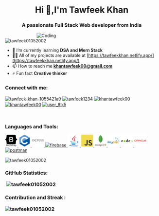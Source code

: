 <h1 align="center">Hi 👋,I'm Tawfeek Khan</h1>
<h3 align="center">A passionate Full Stack Web developer from India</h3>

<img width="400" alt="Coding" align="right" src="https://cdn.dribbble.com/users/2131993/screenshots/4948736/media/421d4ed2f3d23c73d64d20963f61f422.gif">

<p align="left"> <img src="https://komarev.com/ghpvc/?username=tawfeek01052002&label=Profile%20views&color=0e75b6&style=flat" alt="tawfeek01052002" /> </p>

- 🌱 I’m currently learning **DSA and Mern Stack**
- 👨‍💻 All of my projects are available at [https://tawfeekkhan.netlify.app/](https://tawfeekkhan.netlify.app/)
- 📫 How to reach me **khantawfeek00@gmail.com**
- ⚡ Fun fact **Creative thinker**

<h3 align="left">Connect with me:</h3>
<p align="left">
<a href="https://linkedin.com/in/tawfeek-khan-1055421a9" target="blank"><img align="center" src="https://img.icons8.com/bubbles/200/null/linkedin.png" alt="tawfeek-khan-1055421a9" width="40" /></a>
<a href="https://www.codechef.com/users/tawfeek1234" target="blank"><img align="center" src="https://img.icons8.com/bubbles/200/null/codechef.png" alt="tawfeek1234" width="40" /></a>
<a href="https://www.hackerrank.com/khantawfeek00" target="blank"><img align="center" src="https://img.icons8.com/external-tal-revivo-color-tal-revivo/96/null/external-hackerrank-is-a-technology-company-that-focuses-on-competitive-programming-logo-color-tal-revivo.png" alt="khantawfeek00" width="40" /></a>
<a href="https://www.leetcode.com/khantawfeek00" target="blank"><img align="center" src="https://cdn.iconscout.com/icon/free/png-512/leetcode-3521542-2944960.png" alt="khantawfeek00" width="40" /></a>
<a href="https://auth.geeksforgeeks.org/user/user_8lk5" target="blank"><img align="center" src="https://media.geeksforgeeks.org/wp-content/uploads/20200326201748/download312.png" alt="user_8lk5" width="40" /></a>
</p>

<br>
<h3 align="left">Languages and Tools:</h3>
<p align="left"> <a href="https://getbootstrap.com" target="_blank" rel="noreferrer"> <img src="https://raw.githubusercontent.com/devicons/devicon/master/icons/bootstrap/bootstrap-plain-wordmark.svg" alt="bootstrap" width="40" height="40"/> </a> <a href="https://www.cprogramming.com/" target="_blank" rel="noreferrer"> <img src="https://raw.githubusercontent.com/devicons/devicon/master/icons/c/c-original.svg" alt="c" width="40" height="40"/> </a> <a href="https://expressjs.com" target="_blank" rel="noreferrer"> <img src="https://raw.githubusercontent.com/devicons/devicon/master/icons/express/express-original-wordmark.svg" alt="express" width="40" height="40"/> </a> <a href="https://firebase.google.com/" target="_blank" rel="noreferrer"> <img src="https://www.vectorlogo.zone/logos/firebase/firebase-icon.svg" alt="firebase" width="40" height="40"/> </a> <a href="https://www.java.com" target="_blank" rel="noreferrer"> <img src="https://raw.githubusercontent.com/devicons/devicon/master/icons/java/java-original.svg" alt="java" width="40" height="40"/> </a> <a href="https://developer.mozilla.org/en-US/docs/Web/JavaScript" target="_blank" rel="noreferrer"> <img src="https://raw.githubusercontent.com/devicons/devicon/master/icons/javascript/javascript-original.svg" alt="javascript" width="40" height="40"/> </a> <a href="https://www.mongodb.com/" target="_blank" rel="noreferrer"> <img src="https://raw.githubusercontent.com/devicons/devicon/master/icons/mongodb/mongodb-original-wordmark.svg" alt="mongodb" width="40" height="40"/> </a> <a href="https://www.mysql.com/" target="_blank" rel="noreferrer"> <img src="https://raw.githubusercontent.com/devicons/devicon/master/icons/mysql/mysql-original-wordmark.svg" alt="mysql" width="40" height="40"/> </a> <a href="https://nodejs.org" target="_blank" rel="noreferrer"> <img src="https://raw.githubusercontent.com/devicons/devicon/master/icons/nodejs/nodejs-original-wordmark.svg" alt="nodejs" width="40" height="40"/> </a> <a href="https://www.oracle.com/" target="_blank" rel="noreferrer"> <img src="https://raw.githubusercontent.com/devicons/devicon/master/icons/oracle/oracle-original.svg" alt="oracle" width="40" height="40"/> </a> <a href="https://postman.com" target="_blank" rel="noreferrer"> <img src="https://www.vectorlogo.zone/logos/getpostman/getpostman-icon.svg" alt="postman" width="40" height="40"/> </a> </p>

<p><img align="center" src="https://github-readme-stats.vercel.app/api/top-langs?username=tawfeek01052002&show_icons=true&locale=en&layout=compact" alt="tawfeek01052002" /></p>


<h3 align="left">GitHub Statistics:
<br>
<p> <img align="center" src="https://github-readme-stats.vercel.app/api?username=tawfeek01052002&show_icons=true&locale=en" alt="tawfeek01052002" /></p>


<h3 align="left">Contribution and Streak :
 <br>

<p><img align="center" src="https://github-readme-streak-stats.herokuapp.com/?user=tawfeek01052002&" alt="tawfeek01052002" /></p>
